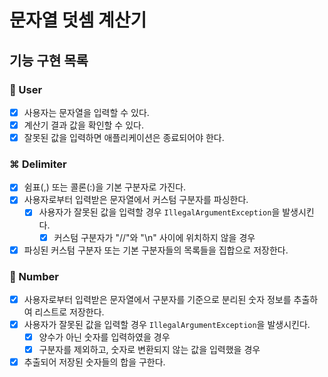 # 문자열 덧셈 계산기

## 기능 구현 목록

### 👥 User

- [x] 사용자는 문자열을 입력할 수 있다.
- [x] 계산기 결과 값을 확인할 수 있다.
- [x] 잘못된 값을 입력하면 애플리케이션은 종료되어야 한다.

### ⌘ Delimiter

- [x] 쉼표(,) 또는 콜론(:)을 기본 구분자로 가진다.
- [x] 사용자로부터 입력받은 문자열에서 커스텀 구분자를 파싱한다.
    - [x] 사용자가 잘못된 값을 입력할 경우 `IllegalArgumentException`을 발생시킨다.
        - [x] 커스텀 구분자가 "//"와 "\n" 사이에 위치하지 않을 경우
- [x] 파싱된 커스텀 구분자 또는 기본 구분자들의 목록들을 집합으로 저장한다.

### 🔢 Number

- [x] 사용자로부터 입력받은 문자열에서 구분자를 기준으로 분리된 숫자 정보를 추출하여 리스트로 저장한다.
- [x] 사용자가 잘못된 값을 입력할 경우 `IllegalArgumentException`을 발생시킨다.
    - [x] 양수가 아닌 숫자를 입력하였을 경우
    - [x] 구분자를 제외하고, 숫자로 변환되지 않는 값을 입력했을 경우
- [x] 추출되어 저장된 숫자들의 합을 구한다.
